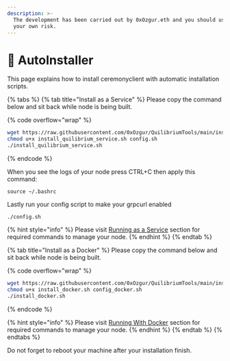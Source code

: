 ```yaml
---
description: >-
  The development has been carried out by 0xOzgur.eth and you should use it at
  your own risk.
---
```


# 🤖 AutoInstaller

This page explains how to install ceremonyclient with automatic installation scripts.&#x20;

{% tabs %}
{% tab title="Install as a Service" %}
Please copy the command below and sit back while node is being built.

{% code overflow="wrap" %}
```bash
wget https://raw.githubusercontent.com/0xOzgur/QuilibriumTools/main/install/install_quilibrium_service.sh https://raw.githubusercontent.com/0xOzgur/QuilibriumTools/main/configuration/config.sh
chmod u+x install_quilibrium_service.sh config.sh
./install_quilibrium_service.sh
```
{% endcode %}

When you see the logs of your node press CTRL+C then apply this command:

```
source ~/.bashrc
```

Lastly run your config script to make your grpcurl enabled

```
./config.sh
```

{% hint style="info" %}
Please visit [Running as a Service](installation/installing-node/running-as-a-service.md) section for required commands to manage your node.
{% endhint %}
{% endtab %}

{% tab title="Install as a Docker" %}
Please copy the command below and sit back while node is being built.

{% code overflow="wrap" %}
```bash
wget https://raw.githubusercontent.com/0xOzgur/QuilibriumTools/main/install/install_docker.sh https://raw.githubusercontent.com/0xOzgur/QuilibriumTools/main/configuration/config_docker.sh
chmod u+x install_docker.sh config_docker.sh
./install_docker.sh
```
{% endcode %}

{% hint style="info" %}
Please visit [Running With Docker](installation/installing-node/running-with-docker.md) section for required commands to manage your node.
{% endhint %}
{% endtab %}
{% endtabs %}

Do not forget to reboot your machine after your installation finish.
